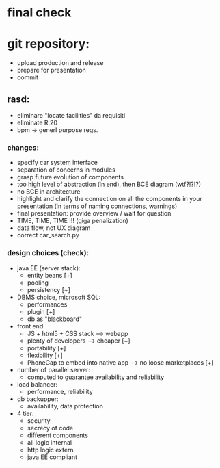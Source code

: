 # final check

# git repository:
- upload production and release
- prepare for presentation
- commit

## rasd:
- eliminare "locate facilities" da requisiti
- eliminate R.20
- bpm -> generl purpose reqs.

### changes:
- specify car system interface
- separation of concerns in modules
- grasp future evolution of components
- too high level of abstraction (in end), then BCE diagram (wtf?!?!?)
- no BCE in architecture
- highlight and clarify the connection on all the components in your presentation
  (in terms of naming connections, warnings)
- final presentation: provide overview / wait for question
- TIME, TIME, TIME !!! (giga penalization)
- data flow, not UX diagram
- correct car_search.py

### design choices (check):
- java EE (server stack):
  * entity beans [+]
  * pooling
  * persistency [+]
- DBMS choice, microsoft SQL:
  * performances
  * plugin <geography> [+]
  * db as "blackboard"
- front end:
  * JS + html5 + CSS stack --> webapp
  * plenty of developers --> cheaper [+]
  * portability [+]
  * flexibility [+]
  * PhoneGap to embed into native app --> no loose marketplaces [+]
- number of parallel server:
  * computed to guarantee availability and reliability
- load balancer:
  * performance, reliability
- db backupper:
  * availability, data protection
- 4 tier:
  * security
  * secrecy of code
  * different components
  * all logic internal
  * http logic extern
  * java EE compliant
